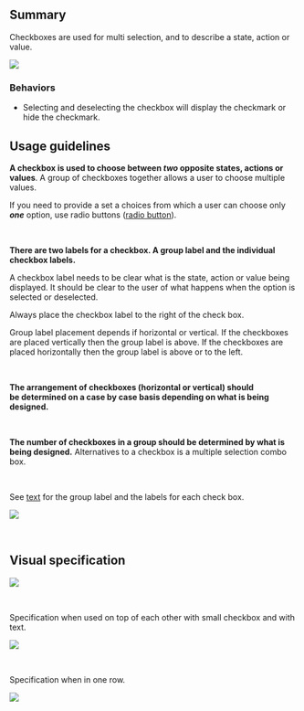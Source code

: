 ## Summary
Checkboxes are used for multi selection, and to describe a state, action or value.

<span style="line-height: 1.42857;"><span class="confluence-embedded-file-wrapper"><img src="assets/images/ui-components/input-controls/checkbox/checkbox.png" class="confluence-embedded-image" /></span></span>

### Behaviors

-   Selecting and deselecting the checkbox will display the checkmark or hide the checkmark.

## Usage guidelines

**A checkbox is used to choose between *two* opposite states, actions or values**. A group of checkboxes together allows a user to choose multiple values.

If you need to provide a set a choices from which a user can choose only ***one*** option, use radio buttons ([radio button](#/ui-components/button-controls/radio-button)).

 

**There are two labels for a checkbox. A group label and the individual checkbox labels.**

A checkbox label needs to be clear what is the state, action or value being displayed. It should be clear to the user of what happens when the option is selected or deselected.

Always place the checkbox label to the right of the check box. 

Group label placement depends if horizontal or vertical. If the checkboxes are placed vertically then the group label is above. If the checkboxes are placed horizontally then the group label is above or to the left.

 

**The arrangement of checkboxes (horizontal or vertical) should be determined on a case by case basis depending on what is being designed.**

 

**The number of checkboxes in a group should be determined by what is being designed.** Alternatives to a checkbox is a multiple selection combo box. 

 

See [text](#/design-conventions/text) for the group label and the labels for each check box.

<span class="confluence-embedded-file-wrapper"><img src="assets/images/ui-components/input-controls/checkbox/checkbox-group.png" class="confluence-embedded-image" /></span>

 

## Visual specification


<span class="confluence-embedded-file-wrapper"><img src="assets/images/ui-components/input-controls/checkbox/visual-specification-1.png" class="confluence-embedded-image" /></span>

 

Specification when used on top of each other with small checkbox and with text.

<span class="confluence-embedded-file-wrapper"><img src="assets/images/ui-components/input-controls/checkbox/visual-specification-2.png" class="confluence-embedded-image" /></span>

 

Specification when in one row.

<span class="confluence-embedded-file-wrapper"><img src="assets/images/ui-components/input-controls/checkbox/visual-specification-3.png" class="confluence-embedded-image" /></span>

 

